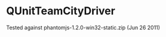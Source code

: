 QUnitTeamCityDriver
===================

Tested against phantomjs-1.2.0-win32-static.zip (Jun 26 2011)